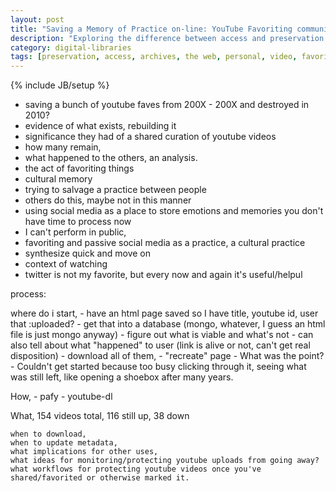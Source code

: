 ```yaml
---
layout: post
title: "Saving a Memory of Practice on-line: YouTube Favoriting communities."
description: "Exploring the difference between access and preservation in the small, special library setting."
category: digital-libraries
tags: [preservation, access, archives, the web, personal, video, favorites]
---
```

{% include JB/setup %}

* saving a bunch of youtube faves from 200X - 200X and destroyed in 2010?
* evidence of what exists, rebuilding it
* significance they had of a shared curation of youtube videos
* how many remain,
* what happened to the others, an analysis.
* the act of favoriting things
* cultural memory
* trying to salvage a practice between people
* others do this, maybe not in this manner
* using social media as a place to store emotions and memories you don't have time to process now
* I can't perform in public,
* favoriting and passive social media as a practice, a cultural practice
* synthesize quick and move on
* context of watching
* twitter is not my favorite, but every now and again it's useful/helpul

process:

where do i start,
	- have an html page saved so I have title, youtube id, user that :uploaded? 
	- get that into a database (mongo, whatever, I guess an html file is just mongo anyway)
	- figure out what is viable and what's not
	- can also tell about what "happened" to user (link is alive or not, can't get real disposition)
	- download all of them, 
	- "recreate" page
	- What was the point?
	- Couldn't get started because too busy clicking through it, seeing what was still left, like opening a shoebox after many years.

How, 
	- pafy
	- youtube-dl

What, 
	154 videos total, 
	116 still up, 
	38 down

	when to download, 
	when to update metadata, 
	what implications for other uses, 
	what ideas for monitoring/protecting youtube uploads from going away?
	what workflows for protecting youtube videos once you've shared/favorited or otherwise marked it.